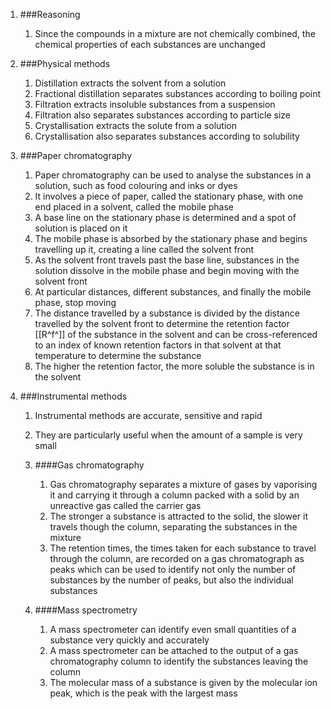 1. ###Reasoning

    1. Since the compounds in a mixture are not chemically combined, the chemical properties of each substances are unchanged
2. ###Physical methods

    1. Distillation extracts the solvent from a solution
    2. Fractional distillation separates substances according to boiling point
    3. Filtration extracts insoluble substances from a suspension
    4. Filtration also separates substances according to particle size
    5. Crystallisation extracts the solute from a solution
    6. Crystallisation also separates substances according to solubility
3. ###Paper chromatography

    1. Paper chromatography can be used to analyse the substances in a solution, such as food colouring and inks or dyes
    2. It involves a piece of paper, called the stationary phase, with one end placed in a solvent, called the mobile phase
    3. A base line on the stationary phase is determined and a spot of solution is placed on it
    4. The mobile phase is absorbed by the stationary phase and begins travelling up it, creating a line called the solvent front
    5. As the solvent front travels past the base line, substances in the solution dissolve in the mobile phase and begin moving with the solvent front
    6. At particular distances, different substances, and finally the mobile phase, stop moving
    7. The distance travelled by a substance is divided by the distance travelled by the solvent front to determine the retention factor [[R^f^]] of the substance in the solvent and can be cross-referenced to an index of known retention factors in that solvent at that temperature to determine the substance
    8. The higher the retention factor, the more soluble the substance is in the solvent
4. ###Instrumental methods

    1. Instrumental methods are accurate, sensitive and rapid
    2. They are particularly useful when the amount of a sample is very small
    3. ####Gas chromatography

        1. Gas chromatography separates a mixture of gases by vaporising it and carrying it through a column packed with a solid by an unreactive gas called the carrier gas
        2. The stronger a substance is attracted to the solid, the slower it travels though the column, separating the substances in the mixture
        3. The retention times, the times taken for each substance to travel through the column, are recorded on a gas chromatograph as peaks which can be used to identify not only the number of substances by the number of peaks, but also the individual substances
    4. ####Mass spectrometry

        1. A mass spectrometer can identify even small quantities of a substance very quickly and accurately
        2. A mass spectrometer can be attached to the output of a gas chromatography column to identify the substances leaving the column
        3. The molecular mass of a substance is given by the molecular ion peak, which is the peak with the largest mass
